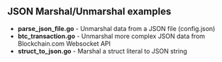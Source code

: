 ## JSON Marshal/Unmarshal examples

* **parse_json_file.go** - Unmarshal data from a JSON file (config.json)
* **btc_transaction.go** - Unmarshal more complex JSON data from Blockchain.com Websocket API
* **struct_to_json.go** - Marshal a struct literal to JSON string


